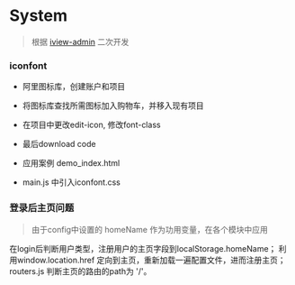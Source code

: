 # System
> 根据 [iview-admin](https://github.com/iview/iview-admin) 二次开发

### iconfont
- 阿里图标库，创建账户和项目
- 将图标库查找所需图标加入购物车，并移入现有项目
- 在项目中更改edit-icon, 修改font-class
- 最后download code

- 应用案例 demo_index.html

- main.js 中引入iconfont.css

### 登录后主页问题
> 由于config中设置的 homeName 作为功用变量，在各个模块中应用

在login后判断用户类型，注册用户的主页字段到localStorage.homeName；
利用window.location.href 定向到主页，重新加载一遍配置文件，进而注册主页；
routers.js 判断主页的路由的path为 '/'。